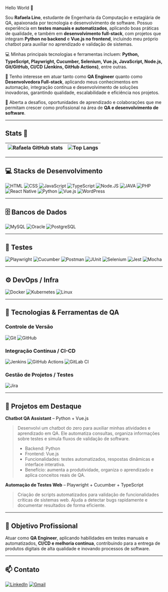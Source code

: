 Hello World 👋

Sou **Rafaela Lino**, estudante de Engenharia da Computação e estagiária de QA, apaixonada por tecnologia e desenvolvimento de software. Possuo experiência em **testes manuais e automatizados**, aplicando boas práticas de qualidade, e também em **desenvolvimento full-stack**, com projetos que integram **Python no backend** e **Vue.js no frontend**, incluindo meu próprio chatbot para auxiliar no aprendizado e validação de sistemas.

💻 Minhas principais tecnologias e ferramentas incluem: **Python, TypeScript, Playwright, Cucumber, Selenium, Vue.js, JavaScript, Node.js, Git/GitHub, CI/CD (Jenkins, GitHub Actions)**, entre outras.

🎯 Tenho interesse em atuar tanto como **QA Engineer** quanto como **Desenvolvedora Full-stack**, aplicando meus conhecimentos em automação, integração contínua e desenvolvimento de soluções inovadoras, garantindo qualidade, escalabilidade e eficiência nos projetos.

🔗 Aberta a desafios, oportunidades de aprendizado e colaborações que me permitam crescer como profissional na área de **QA e desenvolvimento de software**.


---

## Stats 🚀

| ![Rafaela GitHub stats](https://github-readme-stats.vercel.app/api?username=rafaelalino01&show_icons=true&theme=radical) | ![Top Langs](https://github-readme-stats.vercel.app/api/top-langs/?username=rafaelalino01&layout=compact&theme=radical&cache_seconds=0) |
| --- | --- |

---

## 💻 Stacks de Desenvolvimento
![HTML](https://img.shields.io/badge/HTML5-E34F26?style=for-the-badge&logo=html5&logoColor=white) 
![CSS](https://img.shields.io/badge/CSS-239120?&style=for-the-badge&logo=css3&logoColor=white)
![JavaScript](https://img.shields.io/badge/JavaScript-323330?style=for-the-badge&logo=javascript&logoColor=F7DF1E)
![TypeScript](https://img.shields.io/badge/TypeScript-007ACC?style=for-the-badge&logo=typescript&logoColor=white)
![Node.JS](https://img.shields.io/badge/Node.js-43853D?style=for-the-badge&logo=node.js&logoColor=white)
![JAVA](https://img.shields.io/badge/Java-ED8B00?style=for-the-badge&logo=openjdk&logoColor=white)
![PHP](https://img.shields.io/badge/PHP-777BB4?style=for-the-badge&logo=php&logoColor=white)
![React Native](https://img.shields.io/badge/React_Native-20232A?style=for-the-badge&logo=react&logoColor=61DAFB)
![Python](https://img.shields.io/badge/Python-3776AB?style=for-the-badge&logo=python&logoColor=white)
![Vue.js](https://img.shields.io/badge/Vue.js-4FC08D?style=for-the-badge&logo=vue.js&logoColor=white)
![WordPress](https://img.shields.io/badge/WordPress-21759B?style=for-the-badge&logo=wordpress&logoColor=white)

---

## 🗄️ Bancos de Dados
![MySQL](https://img.shields.io/badge/MySQL-00000F?style=for-the-badge&logo=mysql&logoColor=white)
![Oracle](https://img.shields.io/badge/Oracle-F80000?style=for-the-badge&logo=oracle&logoColor=white)
![PostgreSQL](https://img.shields.io/badge/PostgreSQL-4169E1?style=for-the-badge&logo=postgresql&logoColor=white)

---

## 🧪 Testes
![Playwright](https://img.shields.io/badge/Playwright-2EAD33?style=for-the-badge&logo=playwright&logoColor=white)
![Cucumber](https://img.shields.io/badge/Cucumber-23D96C?style=for-the-badge&logo=cucumber&logoColor=white)
![Postman](https://img.shields.io/badge/Postman-FF6C37?style=for-the-badge&logo=postman&logoColor=white)
![JUnit](https://img.shields.io/badge/JUnit-25A162?style=for-the-badge&logo=junit5&logoColor=white)
![Selenium](https://img.shields.io/badge/Selenium-43B02A?style=for-the-badge&logo=selenium&logoColor=white)
![Jest](https://img.shields.io/badge/Jest-C21325?style=for-the-badge&logo=jest&logoColor=white)
![Mocha](https://img.shields.io/badge/Mocha-8D6748?style=for-the-badge&logo=mocha&logoColor=white)

---

## ⚙️ DevOps / Infra
![Docker](https://img.shields.io/badge/Docker-2496ED?style=for-the-badge&logo=docker&logoColor=white)
![Kubernetes](https://img.shields.io/badge/Kubernetes-326CE5?style=for-the-badge&logo=kubernetes&logoColor=white)
![Linux](https://img.shields.io/badge/Linux-FCC624?style=for-the-badge&logo=linux&logoColor=black)

---

## 🔹 Tecnologias & Ferramentas de QA
### Controle de Versão
![Git](https://img.shields.io/badge/Git-F05032?style=for-the-badge&logo=git&logoColor=white)
![GitHub](https://img.shields.io/badge/GitHub-181717?style=for-the-badge&logo=github&logoColor=white)

### Integração Contínua / CI-CD
![Jenkins](https://img.shields.io/badge/Jenkins-D24939?style=for-the-badge&logo=jenkins&logoColor=white)
![GitHub Actions](https://img.shields.io/badge/GitHub_Actions-2088FF?style=for-the-badge&logo=github-actions&logoColor=white)
![GitLab CI](https://img.shields.io/badge/GitLab_CI-FC6D26?style=for-the-badge&logo=gitlab&logoColor=white)

### Gestão de Projetos / Testes
![Jira](https://img.shields.io/badge/Jira-0052CC?style=for-the-badge&logo=jira&logoColor=white)

---

## 🤖 Projetos em Destaque

**Chatbot QA Assistant** – Python + Vue.js  
> Desenvolvi um chatbot do zero para auxiliar minhas atividades e aprendizado em QA. Ele automatiza consultas, organiza informações sobre testes e simula fluxos de validação de software.  
> - Backend: Python  
> - Frontend: Vue.js  
> - Funcionalidades: testes automatizados, respostas dinâmicas e interface interativa.  
> - Benefício: aumenta a produtividade, organiza o aprendizado e aplica conceitos reais de QA.

**Automação de Testes Web** – Playwright + Cucumber + TypeScript  
> Criação de scripts automatizados para validação de funcionalidades críticas de sistemas web. Ajuda a detectar bugs rapidamente e documentar resultados de forma eficiente.

---

## 🎯 Objetivo Profissional
Atuar como **QA Engineer**, aplicando habilidades em testes manuais e automatizados, **CI/CD e melhoria contínua**, contribuindo para a entrega de produtos digitais de alta qualidade e inovando processos de software.

---

## 📫 Contato
[![LinkedIn](https://img.shields.io/badge/LinkedIn-0A66C2?style=for-the-badge&logo=linkedin&logoColor=white)](https://www.linkedin.com/in/rafaela-lino-071659239/)
[![Gmail](https://img.shields.io/badge/Gmail-D14836?style=for-the-badge&logo=gmail&logoColor=white)](mailto:rafalino01@gmailcom)
